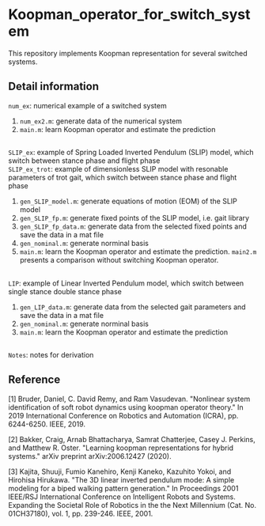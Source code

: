 # Koopman_operator_for_switch_system
This repository implements Koopman representation for several switched systems.

## Detail information
`num_ex`: numerical example of a switched system
1. `num_ex2.m`: generate data of the numerical system
2. `main.m`: learn Koopman operator and estimate the prediction
## 

`SLIP_ex`: example of Spring Loaded Inverted Pendulum (SLIP) model, which switch between stance phase and flight phase  
`SLIP_ex_trot`: example of dimensionless SLIP model with resonable parameters of trot gait, which switch between stance phase and flight phase
1. `gen_SLIP_model.m`: generate equations of motion (EOM) of the SLIP model
2. `gen_SLIP_fp.m`: generate fixed points of the SLIP model, i.e. gait library
3. `gen_SLIP_fp_data.m`: generate data from the selected fixed points and save the data in a mat file
4. `gen_nominal.m`: generate norminal basis
5. `main.m`: learn the Koopman operator and estimate the prediction. `main2.m` presents a comparison without switching Koopman operator.
## 

`LIP`: example of Linear Inverted Pendulum model, which switch between single stance double stance phase
1. `gen_LIP_data.m`: generate data from the selected gait parameters and save the data in a mat file
2. `gen_nominal.m`: generate norminal basis
3. `main.m`: learn the Koopman operator and estimate the prediction
## 

`Notes`: notes for derivation 

## Reference
[1] Bruder, Daniel, C. David Remy, and Ram Vasudevan. "Nonlinear system identification of soft robot dynamics using koopman operator theory." In 2019 International Conference on Robotics and Automation (ICRA), pp. 6244-6250. IEEE, 2019.

[2] Bakker, Craig, Arnab Bhattacharya, Samrat Chatterjee, Casey J. Perkins, and Matthew R. Oster. "Learning koopman representations for hybrid systems." arXiv preprint arXiv:2006.12427 (2020).

[3] Kajita, Shuuji, Fumio Kanehiro, Kenji Kaneko, Kazuhito Yokoi, and Hirohisa Hirukawa. "The 3D linear inverted pendulum mode: A simple modeling for a biped walking pattern generation." In Proceedings 2001 IEEE/RSJ International Conference on Intelligent Robots and Systems. Expanding the Societal Role of Robotics in the the Next Millennium (Cat. No. 01CH37180), vol. 1, pp. 239-246. IEEE, 2001.